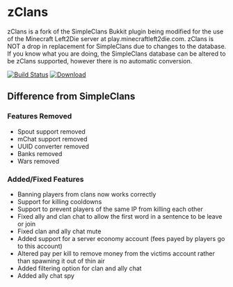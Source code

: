 # zClans
zClans is a fork of the SimpleClans Bukkit plugin being modified for the use of
the Minecraft Left2Die server at play.minecraftleft2die.com.  zClans is NOT a drop
in replacement for SimpleClans due to changes to the database.  If you know what
you are doing, the SimpleClans database can be altered to be zClans supported,
however there is no automatic conversion.

[![Build Status](https://travis-ci.org/zenith4183/zClans.svg)](https://travis-ci.org/zenith4183/zClans)  [![Download](https://img.shields.io/badge/snapshot-download-blue.svg)](https://drone.io/github.com/zenith4183/zClans/files)

## Difference from SimpleClans
### Features Removed
* Spout support removed
* mChat support removed
* UUID converter removed
* Banks removed
* Wars removed

### Added/Fixed Features
* Banning players from clans now works correctly
* Support for killing cooldowns
* Support to prevent players of the same IP from killing each other
* Fixed ally and clan chat to allow the first word in a sentence to be leave or join
* Fixed clan and ally chat mute
* Added support for a server economy account (fees payed by players go to this account)
* Altered pay per kill to remove money from the victims account rather than spawning it out of thin air
* Added filtering option for clan and ally chat
* Added ally chat spy



